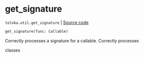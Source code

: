 # get_signature
`toloka.util.get_signature` | [Source code](https://github.com/Toloka/toloka-kit/blob/v1.2.1/src/util/__init__.py#L48)

```python
get_signature(func: Callable)
```

Correctly processes a signature for a callable. Correctly processes


classes

